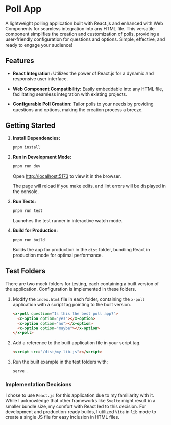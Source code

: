 # Poll App

A lightweight polling application built with React.js and enhanced with Web Components for seamless integration into any HTML file. This versatile component simplifies the creation and customization of polls, providing a user-friendly configuration for questions and options. Simple, effective, and ready to engage your audience!

## Features

- **React Integration:** Utilizes the power of React.js for a dynamic and responsive user interface.
  
- **Web Component Compatibility:** Easily embeddable into any HTML file, facilitating seamless integration with existing projects.
  
- **Configurable Poll Creation:** Tailor polls to your needs by providing questions and options, making the creation process a breeze.

## Getting Started

1. **Install Dependencies:**
   ```bash
   pnpm install
   ```

2. **Run in Development Mode:**
   ```bash
   pnpm run dev
   ```
   Open [http://localhost:5173](http://localhost:5173) to view it in the browser.

   The page will reload if you make edits, and lint errors will be displayed in the console.

3. **Run Tests:**
   ```bash
   pnpm run test
   ```
   Launches the test runner in interactive watch mode.

4. **Build for Production:**
   ```bash
   pnpm run build
   ```
   Builds the app for production in the `dist` folder, bundling React in production mode for optimal performance.

## Test Folders

There are two mock folders for testing, each containing a built version of the application. Configuration is implemented in these folders.

1. Modify the `index.html` file in each folder, containing the `x-poll` application with a script tag pointing to the built version.

   ```html
   <x-poll question="Is this the best poll app?">
     <x-option option="yes"></x-option>
     <x-option option="no"></x-option>
     <x-option option="maybe"></x-option>
   </x-poll>
   ```

2. Add a reference to the built application file in your script tag.

   ```html
   <script src="/dist/my-lib.js"></script>
   ```

3. Run the built example in the test folders with:
   ```bash
   serve .
   ```

### Implementation Decisions

I chose to use `React.js` for this application due to my familiarity with it. While I acknowledge that other frameworks like `Svelte` might result in a smaller bundle size, my comfort with React led to this decision. For development and production-ready builds, I utilized `Vite` in `lib` mode to create a single JS file for easy inclusion in HTML files.